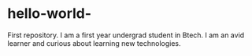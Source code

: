 # hello-world-
First repository.
I am a first year undergrad student in Btech.
I am an avid learner and curious about learning new technologies.
